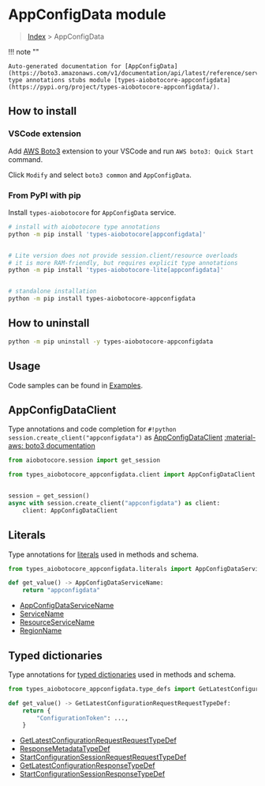 # AppConfigData module

> [Index](../README.md) > AppConfigData


!!! note ""

    Auto-generated documentation for [AppConfigData](https://boto3.amazonaws.com/v1/documentation/api/latest/reference/services/appconfigdata.html#AppConfigData)
    type annotations stubs module [types-aiobotocore-appconfigdata](https://pypi.org/project/types-aiobotocore-appconfigdata/).

## How to install

### VSCode extension

Add [AWS Boto3](https://marketplace.visualstudio.com/items?itemName=Boto3typed.boto3-ide)
extension to your VSCode and run `AWS boto3: Quick Start` command.

Click `Modify` and select `boto3 common` and `AppConfigData`.

### From PyPI with pip

Install `types-aiobotocore` for `AppConfigData` service.

```bash
# install with aiobotocore type annotations
python -m pip install 'types-aiobotocore[appconfigdata]'


# Lite version does not provide session.client/resource overloads
# it is more RAM-friendly, but requires explicit type annotations
python -m pip install 'types-aiobotocore-lite[appconfigdata]'


# standalone installation
python -m pip install types-aiobotocore-appconfigdata
```



## How to uninstall

```bash
python -m pip uninstall -y types-aiobotocore-appconfigdata
```

## Usage

Code samples can be found in [Examples](./usage.md).

## AppConfigDataClient

Type annotations and code completion for  `#!python session.create_client("appconfigdata")` as [AppConfigDataClient](./client.md)
[:material-aws: boto3 documentation](https://boto3.amazonaws.com/v1/documentation/api/latest/reference/services/appconfigdata.html#AppConfigData.Client)

```python title="Usage example"
from aiobotocore.session import get_session

from types_aiobotocore_appconfigdata.client import AppConfigDataClient


session = get_session()
async with session.create_client("appconfigdata") as client:
    client: AppConfigDataClient
```








## Literals

Type annotations for [literals](./literals.md) used in methods and schema.

```python title="Usage example"
from types_aiobotocore_appconfigdata.literals import AppConfigDataServiceName

def get_value() -> AppConfigDataServiceName:
    return "appconfigdata"
```

- [AppConfigDataServiceName](./literals.md#appconfigdataservicename)
- [ServiceName](./literals.md#servicename)
- [ResourceServiceName](./literals.md#resourceservicename)
- [RegionName](./literals.md#regionname)




## Typed dictionaries

Type annotations for [typed dictionaries](./type_defs.md) used in methods and schema.

```python title="Usage example"
from types_aiobotocore_appconfigdata.type_defs import GetLatestConfigurationRequestRequestTypeDef

def get_value() -> GetLatestConfigurationRequestRequestTypeDef:
    return {
        "ConfigurationToken": ...,
    }
```

- [GetLatestConfigurationRequestRequestTypeDef](./type_defs.md#getlatestconfigurationrequestrequesttypedef)
- [ResponseMetadataTypeDef](./type_defs.md#responsemetadatatypedef)
- [StartConfigurationSessionRequestRequestTypeDef](./type_defs.md#startconfigurationsessionrequestrequesttypedef)
- [GetLatestConfigurationResponseTypeDef](./type_defs.md#getlatestconfigurationresponsetypedef)
- [StartConfigurationSessionResponseTypeDef](./type_defs.md#startconfigurationsessionresponsetypedef)

